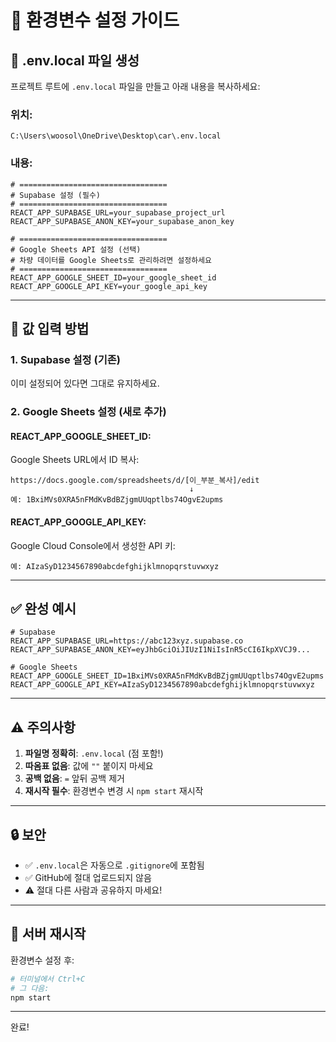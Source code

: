 # 🔧 환경변수 설정 가이드

## 📝 **.env.local 파일 생성**

프로젝트 루트에 `.env.local` 파일을 만들고 아래 내용을 복사하세요:

### **위치:**

```
C:\Users\woosol\OneDrive\Desktop\car\.env.local
```

### **내용:**

```env
# =================================
# Supabase 설정 (필수)
# =================================
REACT_APP_SUPABASE_URL=your_supabase_project_url
REACT_APP_SUPABASE_ANON_KEY=your_supabase_anon_key

# =================================
# Google Sheets API 설정 (선택)
# 차량 데이터를 Google Sheets로 관리하려면 설정하세요
# =================================
REACT_APP_GOOGLE_SHEET_ID=your_google_sheet_id
REACT_APP_GOOGLE_API_KEY=your_google_api_key
```

---

## 🔑 **값 입력 방법**

### **1. Supabase 설정 (기존)**

이미 설정되어 있다면 그대로 유지하세요.

### **2. Google Sheets 설정 (새로 추가)**

#### **REACT_APP_GOOGLE_SHEET_ID:**

Google Sheets URL에서 ID 복사:

```
https://docs.google.com/spreadsheets/d/[이_부분_복사]/edit
                                        ↓
예: 1BxiMVs0XRA5nFMdKvBdBZjgmUUqptlbs74OgvE2upms
```

#### **REACT_APP_GOOGLE_API_KEY:**

Google Cloud Console에서 생성한 API 키:

```
예: AIzaSyD1234567890abcdefghijklmnopqrstuvwxyz
```

---

## ✅ **완성 예시**

```env
# Supabase
REACT_APP_SUPABASE_URL=https://abc123xyz.supabase.co
REACT_APP_SUPABASE_ANON_KEY=eyJhbGciOiJIUzI1NiIsInR5cCI6IkpXVCJ9...

# Google Sheets
REACT_APP_GOOGLE_SHEET_ID=1BxiMVs0XRA5nFMdKvBdBZjgmUUqptlbs74OgvE2upms
REACT_APP_GOOGLE_API_KEY=AIzaSyD1234567890abcdefghijklmnopqrstuvwxyz
```

---

## ⚠️ **주의사항**

1. **파일명 정확히**: `.env.local` (점 포함!)
2. **따옴표 없음**: 값에 `""` 붙이지 마세요
3. **공백 없음**: `=` 앞뒤 공백 제거
4. **재시작 필수**: 환경변수 변경 시 `npm start` 재시작

---

## 🔒 **보안**

- ✅ `.env.local`은 자동으로 `.gitignore`에 포함됨
- ✅ GitHub에 절대 업로드되지 않음
- ⚠️ 절대 다른 사람과 공유하지 마세요!

---

## 🚀 **서버 재시작**

환경변수 설정 후:

```bash
# 터미널에서 Ctrl+C
# 그 다음:
npm start
```

---

완료!
